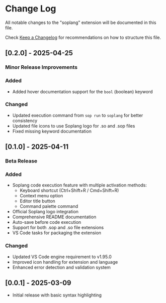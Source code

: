 # Change Log

All notable changes to the "soplang" extension will be documented in this file.

Check [Keep a Changelog](http://keepachangelog.com/) for recommendations on how to structure this file.

## [0.2.0] - 2025-04-25
### Minor Release Improvements

### Added
- Added hover documentation support for the `bool` (boolean) keyword

### Changed
- Updated execution command from `sop run` to `soplang` for better consistency
- Updated file icons to use Soplang logo for .so and .sop files
- Fixed missing keyword documentation

## [0.1.0] - 2025-04-11
### Beta Release

### Added
- Soplang code execution feature with multiple activation methods:
  - Keyboard shortcut (Ctrl+Shift+R / Cmd+Shift+R)
  - Context menu option
  - Editor title button
  - Command palette command
- Official Soplang logo integration
- Comprehensive README documentation
- Auto-save before code execution
- Support for both .sop and .so file extensions
- VS Code tasks for packaging the extension

### Changed
- Updated VS Code engine requirement to v1.95.0
- Improved icon handling for extension and language
- Enhanced error detection and validation system

## [0.0.1] - 2025-03-09
- Initial release with basic syntax highlighting